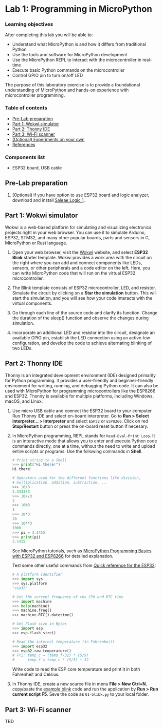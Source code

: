 # Lab 1: Programming in MicroPython

### Learning objectives

After completing this lab you will be able to:

* Understand what MicroPython is and how it differs from traditional Python
* Use the tools and software for MicroPython development
* Use the MicroPython REPL to interact with the microcontroller in real-time
* Execute basic Python commands on the microcontroller
* Control GPIO pin to turn on/off LED

The purpose of this laboratory exercise is to provide a foundational understanding of MicroPython and hands-on experience with microcontroller programming.

### Table of contents

* [Pre-Lab preparation](#preparation)
* [Part 1: Wokwi simulator](#part1)
* [Part 2: Thonny IDE](#part2)
* [Part 3: Wi-Fi scanner](#part3)
* [(Optional) Experiments on your own](#experiments)
* [References](#references)

### Components list

* ESP32 board, USB cable

<a name="preparation"></a>

## Pre-Lab preparation

1. (Optional) If you have option to use ESP32 board and logic analyzer, download and install [Saleae Logic 1](https://support.saleae.com/logic-software/legacy-software/older-software-releases#logic-1-x-download-links).

<a name="part1"></a>

## Part 1: Wokwi simulator

Wokwi is a web-based platform for simulating and visualizing electronics projects right in your web browser. You can use it to simulate Arduino, ESP32, STM32, and many other popular boards, parts and sensors in C, MicroPython or Rust language.

1. Open your web browser, visit the [Wokwi](https://wokwi.com/micropython) website, and select **ESP32 Blink** starter template. Wokwi provides a work area with the circuit on the right where you can add and connect components like LEDs, sensors, or other peripherals and a code editor on the left. Here, you can write MicroPython code that will run on the virtual ESP32 microcontroller.

2. The Blink template consists of ESP32 microcontroller, LED, and resistor. Simulate the circuit by clicking on a **Star the simulation** button. This will start the simulation, and you will see how your code interacts with the virtual components.

3. Go through each line of the source code and clarify its function. Change the duration of the sleep() function and observe the changes during simulation.

4. Incorporate an additional LED and resistor into the circuit, designate an available GPIO pin, establish the LED connection using an active-low configuration, and develop the code to achieve alternating blinking of two LEDs.

<a name="part2"></a>

## Part 2: Thonny IDE

Thonny is an integrated development environment (IDE) designed primarily for Python programming. It provides a user-friendly and beginner-friendly environment for writing, running, and debugging Python code. It can also be used with MicroPython for programming microcontrollers like the ESP8266 and ESP32. Thonny is available for multiple platforms, including Windows, macOS, and Linux.

1. Use micro USB cable and connect the ESP32 board to your computer Run Thonny IDE and select on-board interpreter. Go to **Run > Select interpreter... > Interpreter** and select `ESP32` or `ESP8266`. Click on red **Stop/Restart** button or press the on-board reset button if necesary.

2. In MicroPython programming, REPL stands for `Read-Eval-Print Loop`. It is an interactive mode that allows you to enter and execute Python code commands directly, one at a time, without the need to write and upload entire scripts or programs. Use the following commands in **Shell**.

    ```python
    # Print string to a Shell
    >>> print("Hi there!")
    Hi there!

    # Operators used for the different functions like division,
    # multiplication, addition, subtraction, ...
    >>> 10/3
    3.333333
    >>> 10//3
    3
    >>> 10%3
    1
    >>> 10*3
    30
    >>> 10**3
    1000
    >>> pi = 3.1415
    >>> print(pi)
    3.1415
    ```

    See MicroPython tutorials, such as [MicroPython Programming Basics with ESP32 and ESP8266](https://randomnerdtutorials.com/micropython-programming-basics-esp32-esp8266/) for detailed explanation.

    Test some other useful commands from [Quick reference for the ESP32](https://docs.micropython.org/en/latest/esp32/quickref.html):

    ```python
    # A platform identifier
    >>> import sys
    >>> sys.platform
    'esp32'

    # Get the current frequency of the CPU and RTC time
    >>> import machine
    >>> help(machine)
    >>> machine.freq()
    >>> machine.RTC().datetime()

    # Get Flash size in Bytes
    >>> import esp
    >>> esp.flash_size()

    # Read the internal temperature (in Fahrenheit)
    >>> import esp32
    >>> esp32.raw_temperature()
    # FYI: temp_c = (temp_f-32) * (5/9)
    #      temp_f = temp_c * (9/5) + 32
    ```

    Write code to read the ESP core temperature and print it in both Fahrenheit and Celsius.

3. In Thonny IDE, create a new source file in menu **File > New Ctrl+N**, copy/paste the [example blink](examples/01-blink/main.py) code and run the application by **Run > Run current script F5**. Seve the code as `01-blibk.py` to your local folder.

<a name="part3"></a>

## Part 3: Wi-Fi scanner

TBD
